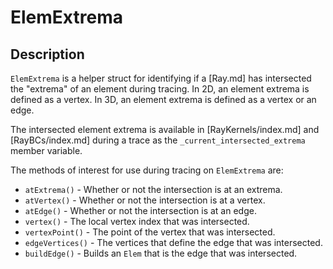 # ElemExtrema

## Description

`ElemExtrema` is a helper struct for identifying if a [Ray.md] has intersected the "extrema" of an element during tracing. In 2D, an element extrema is defined as a vertex. In 3D, an element extrema is defined as a vertex or an edge.

The intersected element extrema is available in [RayKernels/index.md] and [RayBCs/index.md] during a trace as the `_current_intersected_extrema` member variable.

The methods of interest for use during tracing on `ElemExtrema` are:

- `atExtrema()` - Whether or not the intersection is at an extrema.
- `atVertex()` - Whether or not the intersection is at a vertex.
- `atEdge()` - Whether or not the intersection is at an edge.
- `vertex()` - The local vertex index that was intersected.
- `vertexPoint()` - The point of the vertex that was intersected.
- `edgeVertices()` - The vertices that define the edge that was intersected.
- `buildEdge()` - Builds an `Elem` that is the edge that was intersected.